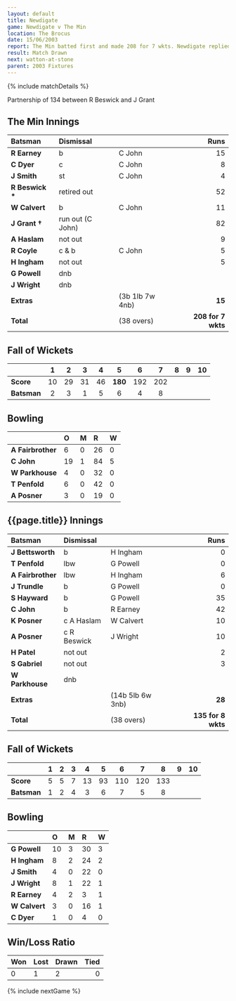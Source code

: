 ```yaml
---
layout: default
title: Newdigate
game: Newdigate v The Min
location: The Brocus
date: 15/06/2003
report: The Min batted first and made 208 for 7 wkts. Newdigate replied with 135 for 8 wkts when time ran out
result: Match Drawn
next: watton-at-stone
parent: 2003 Fixtures
---
```


{% include matchDetails %}

Partnership of 134 between R Beswick and J Grant

## The Min Innings

| Batsman | Dismissal |  | Runs |
|:---|:---|---|---:|
| **R Earney** | b | C John | 15 |
| **C Dyer** | c | C John | 8 |
| **J Smith** | st | C John | 4 |
| **R Beswick &#42;** | retired out |  | 52 |
| **W Calvert** | b | C John | 11 |
| **J Grant &#8224;** | run out (C John) |  | 82 |
| **A Haslam** | not out |  | 9 |
| **R Coyle** | c & b | C John | 5 |
| **H Ingham** | not out |  | 5 |
| **G Powell** | dnb |  |  |
| **J Wright** | dnb |  |  |
| **Extras** | | (3b 1lb 7w 4nb) | **15** |
| **Total** | | (38 overs) | **208 for 7 wkts** |

## Fall of Wickets

| | 1 | 2 | 3 | 4 | 5 | 6 | 7 | 8 | 9 | 10 |
|---|:---:|:---:|:---:|:---:|:---:|:---:|:---:|:---:|:---:|:---:|
| **Score** | 10 | 29 | 31 | 46 | **180** | 192 | 202 |  |  |  |
| **Batsman** | 2 | 3 | 1 | 5 | 6 | 4 | 8 |  |  |  |

## Bowling

| | O | M | R | W |
|---|:---|:---|:---|:---|
| **A Fairbrother** | 6 | 0 | 26 | 0 |
| **C John** | 19 | 1 | 84 | 5 |
| **W Parkhouse** | 4 | 0 | 32 | 0 |
| **T Penfold** | 6 | 0 | 42 | 0 |
| **A Posner** | 3 | 0 | 19 | 0 |

## {{page.title}} Innings

| Batsman | Dismissal |  | Runs |
|:---|:---|---|---:|
| **J Bettsworth** | b | H Ingham | 0 |
| **T Penfold** | lbw | G Powell | 0 |
| **A Fairbrother** | lbw | H Ingham | 6 |
| **J Trundle** | b | G Powell | 0 |
| **S Hayward** | b | G Powell | 35 |
| **C John** | b | R Earney  | 42 |
| **K Posner** | c A Haslam | W Calvert | 10 |
| **A Posner** | c R Beswick | J Wright | 10 |
| **H Patel** | not out |  | 2 |
| **S Gabriel** | not out |  | 3 |
| **W Parkhouse** | dnb |  |  |
| **Extras** | | (14b 5lb 6w 3nb) | **28** |
| **Total** | | (38 overs) | **135 for 8 wkts** |

## Fall of Wickets

| | 1 | 2 | 3 | 4 | 5 | 6 | 7 | 8 | 9 | 10 |
|---|:---:|:---:|:---:|:---:|:---:|:---:|:---:|:---:|:---:|:---:|
| **Score** | 5 | 5 | 7 | 13 | 93 | 110 | 120 | 133 |  |  |
| **Batsman** | 1 | 2 | 4 | 3 | 6 | 7 | 5 | 8 |  |  |

## Bowling

| | O | M | R | W |
|---|:---|:---|:---|:---|
| **G Powell** | 10 | 3 | 30 | 3  |
| **H Ingham** | 8 | 2 | 24 | 2 |
| **J Smith** | 4 | 0 | 22 | 0 |
| **J Wright** | 8 | 1 | 22 | 1 |
| **R Earney** | 4 | 2 | 3 | 1 |
| **W Calvert** | 3 | 0 | 16 | 1 |
| **C Dyer** | 1 | 0 | 4 | 0 |

## Win/Loss Ratio

| Won | Lost | Drawn | Tied |
|:---|:---|:---|---:|
| 0 | 1 | 2 | 0 |

{% include nextGame %}